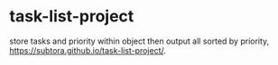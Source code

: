 # task-list-project
store tasks and priority within object then output all sorted by priority, 
https://subtora.github.io/task-list-project/.
